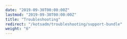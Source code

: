 ```yaml
---
date: "2019-09-30T00:00:00Z"
lastmod: "2019-09-30T00:00:00Z"
title: "Troubleshooting"
redirect: "/kotsadm/troubleshooting/support-bundle"
weight: "6"
---
```

